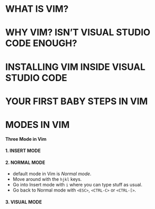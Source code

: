 # WHAT IS VIM?  

# WHY VIM? ISN’T VISUAL STUDIO CODE ENOUGH?  

# INSTALLING VIM INSIDE VISUAL STUDIO CODE

# YOUR FIRST BABY STEPS IN VIM

# MODES IN VIM

**Three Mode in Vim**

#### 1. INSERT MODE


#### 2. NORMAL MODE

- default mode in Vim is *Normal mode*.
- Move around with the `hjkl` keys.
- Go into Insert mode with `i` where you can type stuff as usual.
- Go back to Normal mode with `<ESC>`, `<CTRL-C>` or `<CTRL-[>`.


#### 3. VISUAL MODE


    
